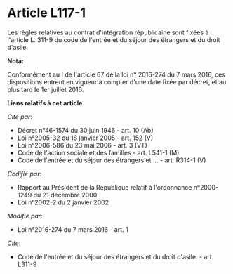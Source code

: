 # Article L117-1

Les règles relatives au contrat d'intégration républicaine sont fixées à l'article L. 311-9 du code de l'entrée et du séjour
des étrangers et du droit d'asile.

**Nota:**

Conformément au I de l'article 67 de la loi n° 2016-274 du 7 mars 2016, ces dispositions entrent en vigueur à compter d'une
date fixée par décret, et au plus tard le 1er juillet 2016.

**Liens relatifs à cet article**

_Cité par_:

  - Décret n°46-1574 du 30 juin 1946 - art. 10 (Ab)
  - Loi n°2005-32 du 18 janvier 2005 - art. 152 (V)
  - Loi n°2006-586 du 23 mai 2006 - art. 3 (VT)
  - Code de l'action sociale et des familles - art. L541-1 (M)
  - Code de l'entrée et du séjour des étrangers et ... - art. R314-1 (V)

_Codifié par_:

  - Rapport au Président de la République relatif à l'ordonnance n°2000-1249 du 21 décembre 2000
  - Loi n°2002-2 du 2 janvier 2002

_Modifié par_:

  - Loi n°2016-274 du 7 mars 2016 - art. 1

_Cite_:

  - Code de l'entrée et du séjour des étrangers et du droit d'asile. - art. L311-9

